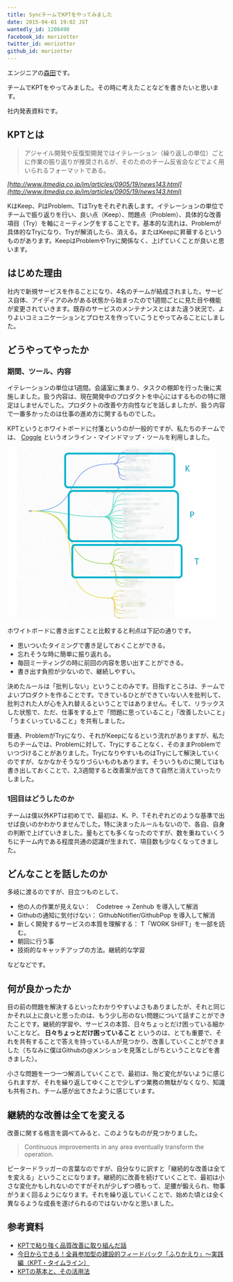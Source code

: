 ```yaml
---
title: SyncチームでKPTをやってみました
date: 2015-04-01 19:02 JST
wantedly_id: 1208490
facebook_id: morizotter
twitter_id: morizotter
github_id: morizotter
---
```


エンジニアの[森田](http://twitter.com/morizotter/)です。

チームでKPTをやってみました。その時に考えたことなどを書きたいと思います。

<script async class="speakerdeck-embed" data-id="eab824f9ec6840428bee0e56a50548cd" data-ratio="1.33159947984395" src="//speakerdeck.com/assets/embed.js"></script>

社内発表資料です。

## KPTとは

> アジャイル開発や反復型開発ではイテレーション（繰り返しの単位）ごとに作業の振り返りが推奨されるが、そのためのチーム反省会などでよく用いられるフォーマットである。

_[http://www.itmedia.co.jp/im/articles/0905/19/news143.html](http://www.itmedia.co.jp/im/articles/0905/19/news143.html)_

KはKeep、PはProblem、TはTryをそれぞれ表します。イテレーションの単位でチームで振り返りを行い、良い点（Keep）、問題点（Problem）、具体的な改善項目（Try）を軸にミーティングをすることです。基本的な流れは、Problemが具体的なTryになり、Tryが解消したら、消える。またはKeepに昇華するというものがあります。KeepはProblemやTryに関係なく、上げていくことが良いと思います。

## はじめた理由

社内で新規サービスを作ることになり、4名のチームが結成されました。サービス自体、アイディアのみがある状態から始まったので1週間ごとに見た目や機能が変更されていきます。既存のサービスのメンテナンスとはまた違う状況で、よりよいコミュニケーションとプロセスを作っていこうとやってみることにしました。

## どうやってやったか

### 期間、ツール、内容

イテレーションの単位は1週間。会議室に集まり、タスクの棚卸を行った後に実施しました。扱う内容は、現在開発中のプロダクトを中心にはするものの特に限定はしませんでした。プロダクトの改善や方向性などを話しましたが、扱う内容で一番多かったのは仕事の進め方に関するものでした。

KPTというとホワイトボードに付箋というのが一般的ですが、私たちのチームでは、 [Coggle](https://coggle.it/) というオンライン・マインドマップ・ツールを利用しました。

![Coggle](./images/coggle-whole.png)

ホワイトボードに書き出すことと比較すると利点は下記の通りです。

- 思いついたタイミングで書き足しておくことができる。
- 忘れそうな時に簡単に振り返れる。
- 毎回ミーティングの時に前回の内容を思い出すことができる。
- 書き出す負担が少ないので、継続しやすい。

決めたルールは「批判しない」ということのみです。目指すところは、チームでよいプロダクトを作ることです。できているひとができていない人を批判して、批判された人が心を入れ替えるということではありません。そして、リラックスした状態で、ただ、仕事をする上で「問題に思っていること」「改善したいこと」「うまくいっていること」を共有しました。

普通、ProblemがTryになり、それがKeepになるという流れがありますが、私たちのチームでは、Problemに対して、Tryにすることなく、そのままProblemでいつづけることがありました。TryになりやすいものはTryにして解決していくのですが、なかなかそうなりづらいものもあります。そういうものに関してはも書き出しておくことで、2,3週間すると改善案が出てきて自然と消えていったりしました。

### 1回目はどうしたのか

チームは僕以外KPTは初めてで、最初は、K、P、Tそれぞれどのような基準で出せば良いのかわかりませんでした。特に決まったルールもないので、各自、自身の判断で上げていきました。量もとても多くなったのですが、数を重ねていくうちにチーム内である程度共通の認識が生まれて、項目数も少なくなってきました。

## どんなことを話したのか

多岐に渡るのですが、目立つものとして、

- 他の人の作業が見えない：　Codetree -> Zenhub を導入して解消
- Githubの通知に気付けない： GithubNotifier/GithubPop を導入して解消
- 新しく開発するサービスの本質を理解する： T「WORK SHIFT」を一部を読む。
- 朝回に行う事
- 技術的なキャッチアップの方法。継続的な学習

などなどです。

## 何が良かったか

目の前の問題を解決するといったわかりやすいよさもありましたが、それと同じかそれ以上に良いと思ったのは、もう少し形のない問題について話すことができたことです。継続的学習や、サービスの本質、日々ちょっとだけ困っている細かいことなど。 **日々ちょっとだけ困っていること** というのは、とても重要で、それを共有することで答えを持っている人が見つかり、改善していくことができました（ちなみに僕はGithubの@メンションを見落としがちということなどを書きました）。

小さな問題を一つ一つ解消していくことで、最初は、殆ど変化がないように感じられますが、それを繰り返してゆくことで少しずつ業務の無駄がなくなり、知識も共有され、チーム感が出てきたように感じています。

## 継続的な改善は全てを変える

改善に関する格言を調べてみると、このようなものが見つかりました。

> Continuous improvements in any area eventually transform the operation.

ピータードラッガーの言葉なのですが、自分なりに訳すと「継続的な改善は全てを変える」ということになります。継続的に改善を続けていくことで、最初は小さな変化かもしれないのですがそれが少しずつ積もって、足腰が鍛えられ、物事がうまく回るようになります。それを繰り返していくことで、始めた頃とは全く異なるような成長を遂げられるのではないかなと思いました。

## 参考資料

- [KPTで粘り強く品質改善に取り組んだ話](http://techlife.cookpad.com/entry/2014/10/31/093305)
- [今日からできる！全員参加型の建設的フィードバック「ふりかえり」～実践編（KPT・タイムライン）](http://enterprisezine.jp/iti/detail/788)
- [KPTの基本と、その活用法](http://www.slideshare.net/esmsec/kpt-27942223)